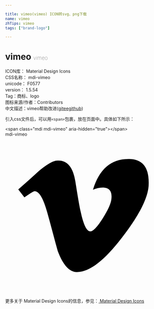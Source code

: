 ```yaml
---

title: vimeo(vimeo) ICON转svg、png下载
name: vimeo
zhTips: vimeo
tags: ["brand-logo"]

---
```


# vimeo  <small style="font-size: 60%;font-weight: 100">vimeo</small>


<div class="detail-page">
<p>
<span>
ICON库：
<span class="badge-secondary badge">Material Design Icons</span> 
</span>
<br/>
<span>
CSS名称：
<span class="badge-secondary badge">mdi-vimeo</span> 
</span>
<br/>
<span>
unicode：
<span class="badge-secondary badge">F0577</span> 
<copy-btn content='F0577' btn-title=""></copy-btn>
<copy-btn :content='String.fromCodePoint(parseInt("F0577", 16))' btn-title="复制U"></copy-btn>
</span>
<br/>
<span>
version：
<span class="badge-secondary badge">1.5.54</span> 
</span><br/><span>Tag：<span class="badge-light badge"><router-link to="/tags/brand-logo.html">商标、logo</router-link></span></span>
<br/>
<span>图标来源/作者：<span class="badge-light badge">Contributors</span></span> 
<br/>
<span class="zh-detail">中文描述：<span class="badge-primary badge">vimeo</span><span class="help-link"><span>帮助改进</span>(<a href="https://gitee.com/liuwave/icon-helper/edit/master/json/material/vimeo.json" target="_blank" rel="noopener noreferrer">gitee</a><a href="https://github.com/liuwave/icon-helper/edit/master/json/material/vimeo.json" target="_blank" rel="noopener noreferrer">github</a></span>)</span><br/>
</p>
</div>
<div class="alert alert-dark">
  <i class="mdi mdi-vimeo mdi-48px"></i>
  <i class="mdi mdi-vimeo mdi-36px"></i>
  <i class="mdi mdi-vimeo mdi-24px"></i>
  <i class="mdi mdi-vimeo mdi-18px"></i>
</div>
<div>
  <p>引入css文件后，可以用<code>&lt;span&gt;</code>包裹，放在页面中。具体如下所示：    
  </p>
  <div class="alert alert-primary" style="font-size: 14px">
    &lt;span class="mdi mdi-vimeo" aria-hidden="true"&gt;&lt;/span&gt;
    <copy-btn content='<span class="mdi mdi-vimeo" aria-hidden="true"></span>'></copy-btn>
  </div>
  <div class="alert alert-secondary">
    <i class="mdi mdi-vimeo"
    style="font-size: 24px"
    aria-hidden="true"></i> mdi-vimeo
    <copy-btn content="mdi-vimeo" btn-title="复制图标名称"></copy-btn>
  </div>
</div>
<div id="svg" class="svg-wrap">
<svg xmlns="http://www.w3.org/2000/svg" viewBox="0 0 24 24"><path d="M22,7.42C21.91,9.37 20.55,12.04 17.92,15.44C15.2,19 12.9,20.75 11,20.75C9.85,20.75 8.86,19.67 8.05,17.5C7.5,15.54 7,13.56 6.44,11.58C5.84,9.42 5.2,8.34 4.5,8.34C4.36,8.34 3.84,8.66 2.94,9.29L2,8.07C3,7.2 3.96,6.33 4.92,5.46C6.24,4.32 7.23,3.72 7.88,3.66C9.44,3.5 10.4,4.58 10.76,6.86C11.15,9.33 11.42,10.86 11.57,11.46C12,13.5 12.5,14.5 13.05,14.5C13.47,14.5 14.1,13.86 14.94,12.53C15.78,11.21 16.23,10.2 16.29,9.5C16.41,8.36 15.96,7.79 14.94,7.79C14.46,7.79 13.97,7.9 13.46,8.12C14.44,4.89 16.32,3.32 19.09,3.41C21.15,3.47 22.12,4.81 22,7.42Z" /></svg>
</div>
<detail full-name='mdi-vimeo'></detail>
    
<div><p>更多关于 Material Design Icons的信息，参见：<a target="_blank" href="https://iconhelper.cn/material.html"> Material Design Icons</a>
</p></div>
